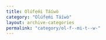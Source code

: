 ```yaml
---
title: Olúfẹ́mi Táíwò
category: "Olúfẹ́mi Táíwò"
layout: archive-categories
permalink: "category/ol-f--mi-t--w-"
---
```


